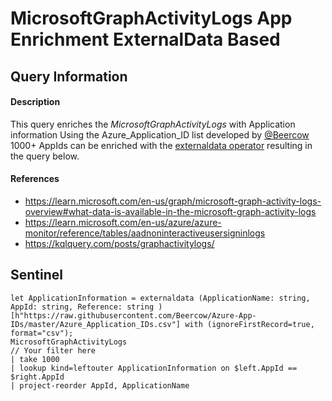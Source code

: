 # MicrosoftGraphActivityLogs App Enrichment ExternalData Based 

## Query Information

#### Description
This query enriches the *MicrosoftGraphActivityLogs* with Application information Using the Azure_Application_ID list developed by [@Beercow](https://github.com/Beercow) 1000+ AppIds can be enriched with the [externaldata operator](https://learn.microsoft.com/en-us/azure/data-explorer/kusto/query/externaldata-operator?pivots=azuredataexplorer) resulting in the query below.

#### References
- https://learn.microsoft.com/en-us/graph/microsoft-graph-activity-logs-overview#what-data-is-available-in-the-microsoft-graph-activity-logs
- https://learn.microsoft.com/en-us/azure/azure-monitor/reference/tables/aadnoninteractiveusersigninlogs
- https://kqlquery.com/posts/graphactivitylogs/

## Sentinel
```KQL
let ApplicationInformation = externaldata (ApplicationName: string, AppId: string, Reference: string ) [h"https://raw.githubusercontent.com/Beercow/Azure-App-IDs/master/Azure_Application_IDs.csv"] with (ignoreFirstRecord=true, format="csv");
MicrosoftGraphActivityLogs
// Your filter here
| take 1000
| lookup kind=leftouter ApplicationInformation on $left.AppId == $right.AppId
| project-reorder AppId, ApplicationName
```
